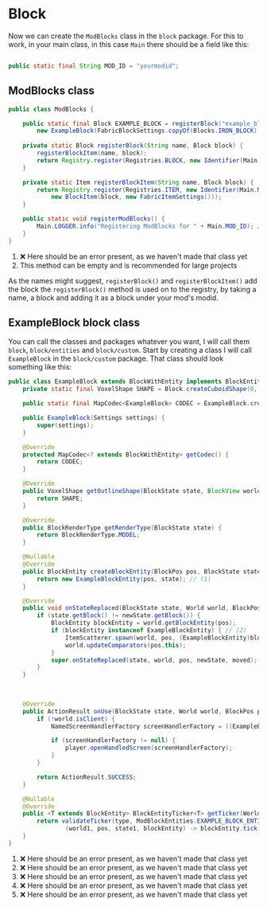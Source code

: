 # Block

Now we can create the ```ModBlocks``` class in the ```block``` package. For this to work, in your main class, in this case ```Main``` there should be a field like this: 

```java

public static final String MOD_ID = "yourmodid";
```

## ModBlocks class


```java
public class ModBlocks {

    public static final Block EXAMPLE_BLOCK = registerBlock("example_block",
        new ExampleBlock(FabricBlockSettings.copyOf(Blocks.IRON_BLOCK).nonOpaque())); // (1)
    
    private static Block registerBlock(String name, Block block) {
        registerBlockItem(name, block);
        return Registry.register(Registries.BLOCK, new Identifier(Main.MOD_ID, name), block);
    }

    private static Item registerBlockItem(String name, Block block) {
        return Registry.register(Registries.ITEM, new Identifier(Main.MOD_ID, name),
            new BlockItem(block, new FabricItemSettings()));
    }

    public static void registerModBlocks() {
        Main.LOGGER.info("Registering ModBlocks for " + Main.MOD_ID); // (2)
    }
}

```

1. ❌ Here should be an error present, as we haven't made that class yet
2. This method can be empty and is recommended for large projects

As the names might suggest, ```registerBlock()``` and ```registerBlockItem()``` add the block the ```registerBlock()``` method is used on to the registry, by taking a name, a block and adding it as a block under your mod's modid.

## ExampleBlock block class

You can call the classes and packages whatever you want, I will call them ```block```, ```block/entities``` and ```block/custom```.
Start by creating a class I will call ```ExampleBlock``` in the ```block/custom``` package. That class should look something like this:

``` java
public class ExampleBlock extends BlockWithEntity implements BlockEntityProvider {
    private static final VoxelShape SHAPE = Block.createCuboidShape(0, 0, 0, 16, 12, 16);

    public static final MapCodec<ExampleBlock> CODEC = ExampleBlock.createCodec(ExampleBlock::new);

    public ExampleBlock(Settings settings) {
        super(settings);
    }

    @Override
    protected MapCodec<? extends BlockWithEntity> getCodec() {
        return CODEC;
    }

    @Override
    public VoxelShape getOutlineShape(BlockState state, BlockView world, BlockPos pos, ShapeContext context) {
        return SHAPE;
    }

    @Override
    public BlockRenderType getRenderType(BlockState state) {
        return BlockRenderType.MODEL;
    }

    @Nullable
    @Override
    public BlockEntity createBlockEntity(BlockPos pos, BlockState state) {
        return new ExampleBlockEntity(pos, state); // (1) 
    }

    @Override
    public void onStateReplaced(BlockState state, World world, BlockPos pos, BlockState newState, boolean moved) {
        if (state.getBlock() != newState.getBlock()) {
            BlockEntity blockEntity = world.getBlockEntity(pos);
            if (blockEntity instanceof ExampleBlockEntity) { // (2) 
                ItemScatterer.spawn(world, pos, (ExampleBlockEntity)blockEntity); // (3)
                world.updateComparators(pos,this);
            }
            super.onStateReplaced(state, world, pos, newState, moved);
        }
    }
 
   

    @Override
    public ActionResult onUse(BlockState state, World world, BlockPos pos, PlayerEntity player, Hand hand, BlockHitResult hit) {
        if (!world.isClient) {
            NamedScreenHandlerFactory screenHandlerFactory = ((ExampleBlockEntity) world.getBlockEntity(pos)); // (4)

            if (screenHandlerFactory != null) {
                player.openHandledScreen(screenHandlerFactory);
            }
        }

        return ActionResult.SUCCESS;
    }

    @Nullable
    @Override
    public <T extends BlockEntity> BlockEntityTicker<T> getTicker(World world, BlockState state, BlockEntityType<T> type) {
        return validateTicker(type, ModBlockEntities.EXAMPLE_BLOCK_ENTITY, // (5)
                (world1, pos, state1, blockEntity) -> blockEntity.tick(world1, pos, state1));
    }
}
```


1. ❌ Here should be an error present, as we haven't made that class yet
2. ❌ Here should be an error present, as we haven't made that class yet
3. ❌ Here should be an error present, as we haven't made that class yet
4. ❌ Here should be an error present, as we haven't made that class yet
5. ❌ Here should be an error present, as we haven't made that class yet